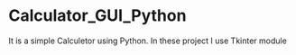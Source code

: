 # Calculator_GUI_Python
It is a simple Calculetor using Python. In these project I use Tkinter module
